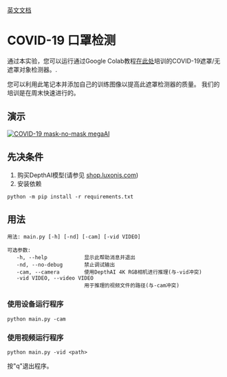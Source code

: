 [英文文档](README.md)

# COVID-19 口罩检测


通过本实验，您可以运行通过Google Colab教程[在此处](https://github.com/luxonis/depthai-ml-training/tree/master/colab-notebooks#covid-19-maskno-mask-training-)培训的COVID-19遮罩/无遮罩对象检测器。.

您可以利用此笔记本并添加自己的训练图像以提高此遮罩检测器的质量。
我们的培训是在周末快速进行的。 

## 演示

[![COVID-19 mask-no-mask megaAI](https://user-images.githubusercontent.com/5244214/112673778-6a3a9f80-8e65-11eb-9b7b-e352beffe67a.gif)](https://youtu.be/c4KEFG2eR3M "COVID-19 mask detection")

## 先决条件

1. 购买DepthAI模型(请参见 [shop.luxonis.com](https://shop.luxonis.com/))
2. 安装依赖
```
python -m pip install -r requirements.txt
```

## 用法

```
用法: main.py [-h] [-nd] [-cam] [-vid VIDEO]

可选参数:
   -h, --help            显示此帮助消息并退出
   -nd, --no-debug       禁止调试输出
   -cam, --camera        使用DepthAI 4K RGB相机进行推理(与-vid冲突)
   -vid VIDEO, --video VIDEO  
                         用于推理的视频文件的路径(与-cam冲突)
```

### 使用设备运行程序

```
python main.py -cam
```

### 使用视频运行程序
   
```   
python main.py -vid <path>
```

按"q"退出程序。
